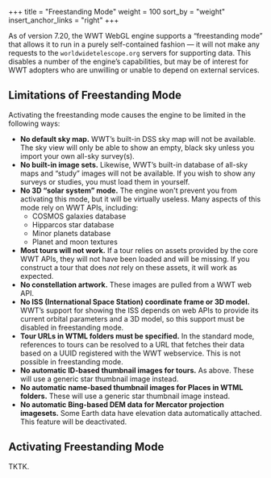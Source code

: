 +++
title = "Freestanding Mode"
weight = 100
sort_by = "weight"
insert_anchor_links = "right"
+++

As of version 7.20, the WWT WebGL engine supports a “freestanding mode” that
allows it to run in a purely self-contained fashion — it will not make any
requests to the `worldwidetelescope.org` servers for supporting data. This
disables a number of the engine’s capabilities, but may be of interest for WWT
adopters who are unwilling or unable to depend on external services.


## Limitations of Freestanding Mode

Activating the freestanding mode causes the engine to be limited in the following ways:

- **No default sky map.** WWT’s built-in DSS sky map will not be
  available. The sky view will only be able to show an empty, black sky unless
  you import your own all-sky survey(s).
- **No built-in image sets.** Likewise, WWT’s built-in database of all-sky maps
  and “study” images will not be available. If you wish to show any surveys or
  studies, you must load them in yourself.
- **No 3D “solar system” mode.** The engine won't prevent you from activating
  this mode, but it will be virtually useless. Many aspects of this mode rely on
  WWT APIs, including:
  - COSMOS galaxies database
  - Hipparcos star database
  - Minor planets database
  - Planet and moon textures
- **Most tours will not work.** If a tour relies on assets provided by the core
  WWT APIs, they will not have been loaded and will be missing. If you construct
  a tour that does *not* rely on these assets, it will work as expected.
- **No constellation artwork.** These images are pulled from a WWT web API.
- **No ISS (International Space Station) coordinate frame or 3D model.** WWT’s
  support for showing the ISS depends on web APIs to provide its current orbital
  parameters and a 3D model, so this support must be disabled in freestanding
  mode.
- **Tour URLs in WTML folders must be specified.** In the standard mode,
  references to tours can be resolved to a URL that fetches their data based on
  a UUID registered with the WWT webservice. This is not possible in
  freestanding mode.
- **No automatic ID-based thumbnail images for tours.** As above. These will use
  a generic star thumbnail image instead.
- **No automatic name-based thumbnail images for Places in WTML folders.** These
  will use a generic star thumbnail image instead.
- **No automatic Bing-based DEM data for Mercator projection imagesets.** Some
  Earth data have elevation data automatically attached. This feature will be
  deactivated.


## Activating Freestanding Mode

TKTK.
